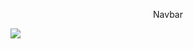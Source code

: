 <p align="center">
  Navbar
</p>

<img src="https://user-images.githubusercontent.com/73148019/125172090-f4e1a900-e18d-11eb-9f14-f21343976a44.png"/>
